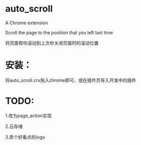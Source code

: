 # auto_scroll

A Chrome extension

Scroll the page to the position that you left last time

将页面帮你滚动到上次你关闭页面时的滚动位置

# 安装：

将auto_scroll.crx拖入chrome即可，或在插件页导入开发中的插件

# TODO:

1.改为page_action实现

2.云存储

3.弄个好看点的logo
